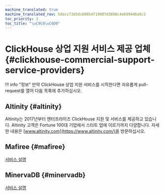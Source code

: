 ```yaml
---
machine_translated: true
machine_translated_rev: 5decc73b5dc60054f19087d3690c4eb99446a6c3
toc_priority: 3
toc_title: "\uC9C0\uC6D0"
---
```


# ClickHouse 상업 지원 서비스 제공 업체  {#clickhouse-commercial-support-service-providers}

!!! info "정보"
   만약 ClickHouse 상업 지원 서비스를 시작한다면 자유롭게 pull-request를 열어 다음 목록에 추가하십시오.

## Altinity {#altinity}

 Altinity는 2017년부터 엔터프라이즈 ClickHouse 지원 및 서비스를 제공하고 있습니다. Altinity 고객은 Fortune 100대 기업에서 스타트 업에 이르기까지 다양합니다. 자세한 내용은 [www.altinity.com](https://www.altinity.com/)을 방문하십시오.

## Mafiree {#mafiree}

[서비스 설명](http://mafiree.com/clickhouse-analytics-services.php)

## MinervaDB {#minervadb}

[서비스 설명](https://minervadb.com/index.php/clickhouse-consulting-and-support-by-minervadb/)
